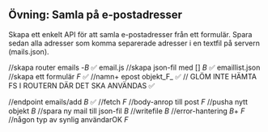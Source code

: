 ## Övning: Samla på e-postadresser

Skapa ett enkelt API för att samla e-postadresser från ett formulär. Spara sedan alla adresser som komma separerade adresser i en textfil på servern (mails.json).

//skapa router emails -_B_ ✅ email.js
//skapa json-fil med [] _B_ ✅ emaillist.json
//skapa ett formulär _F_ ✅
//namn+ epost objekt_F_ ✅
// GLÖM INTE HÄMTA FS I ROUTERN DÄR DET SKA ANVÄNDAS ✅

//endpoint emails/add _B_  ✅
//fetch _F_
//body-anrop till post _F_
//pusha nytt objekt _B_
//spara ny mail till json-fil _B_
//writefile _B_
//error-hantering _B_+ _F_
//någon typ av synlig användarOK _F_
